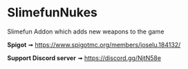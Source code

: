 # SlimefunNukes

Slimefun Addon which adds new weapons to the game

**Spigot** ➟ https://www.spigotmc.org/members/joselu.184132/

**Support Discord server** ➟ https://discord.gg/NjtN58e